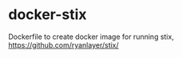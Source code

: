 # docker-stix
Dockerfile to create docker image for running stix, https://github.com/ryanlayer/stix/

